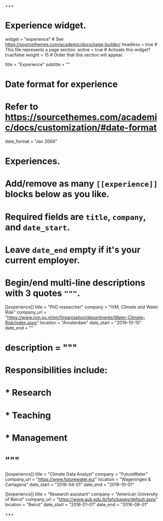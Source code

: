+++
# Experience widget.
widget = "experience"  # See https://sourcethemes.com/academic/docs/page-builder/
headless = true  # This file represents a page section.
active = true  # Activate this widget? true/false
weight = 15  # Order that this section will appear.

title = "Experience"
subtitle = ""

# Date format for experience
#   Refer to https://sourcethemes.com/academic/docs/customization/#date-format
date_format = "Jan 2006"

# Experiences.
#   Add/remove as many `[[experience]]` blocks below as you like.
#   Required fields are `title`, `company`, and `date_start`.
#   Leave `date_end` empty if it's your current employer.
#   Begin/end multi-line descriptions with 3 quotes `"""`.
[[experience]]
  title = "PhD researcher"
  company = "IVM, Climate and Water Risk"
  company_url = "https://www.ivm.vu.nl/en/Organisation/departments/Water-Climate-Risk/index.aspx"
  location = "Amsterdam"
  date_start = "2019-10-15"
  date_end = ""
#  description = """
#  Responsibilities include:
  
#  * Research
#  * Teaching
#  * Management
#  """

[[experience]]
  title = "Climate Data Analyst"
  company = "FutureWater"
  company_url = "https://www.futurewater.eu/"
  location = "Wageningen & Cartagena"
  date_start = "2018-04-01"
  date_end = "2019-10-01"
  
[[experience]]
  title = "Research assistant"
  company = "American University of Beirut"
  company_url = "https://www.aub.edu.lb/fafs/pages/default.aspx"
  location = "Beirut"
  date_start = "2016-01-01"
  date_end = "2016-08-01"


+++
